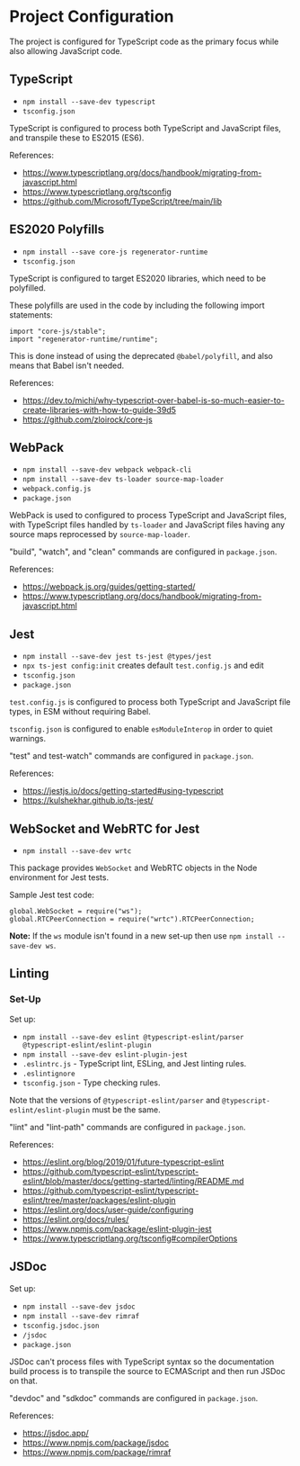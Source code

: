 # Project Configuration

The project is configured for TypeScript code as the primary focus while also allowing JavaScript code.


## TypeScript

- `npm install --save-dev typescript`
- `tsconfig.json`

TypeScript is configured to process both TypeScript and JavaScript files, and transpile these to ES2015 (ES6).

References:
- https://www.typescriptlang.org/docs/handbook/migrating-from-javascript.html
- https://www.typescriptlang.org/tsconfig
- https://github.com/Microsoft/TypeScript/tree/main/lib


## ES2020 Polyfills

- `npm install --save core-js regenerator-runtime`
- `tsconfig.json`

TypeScript is configured to target ES2020 libraries, which need to be polyfilled.

These polyfills are used in the code by including the following import statements:
```
import "core-js/stable";
import "regenerator-runtime/runtime";
```

This is done instead of using the deprecated `@babel/polyfill`, and also means that Babel isn't needed.

References:
- https://dev.to/michi/why-typescript-over-babel-is-so-much-easier-to-create-libraries-with-how-to-guide-39d5
- https://github.com/zloirock/core-js


## WebPack

- `npm install --save-dev webpack webpack-cli`
- `npm install --save-dev ts-loader source-map-loader`
- `webpack.config.js`
- `package.json`

WebPack is used to configured to process TypeScript and JavaScript files, with TypeScript files handled by `ts-loader` and JavaScript
files having any source maps reprocessed by `source-map-loader`.

"build", "watch", and "clean" commands are configured in `package.json`.

References:
- https://webpack.js.org/guides/getting-started/
- https://www.typescriptlang.org/docs/handbook/migrating-from-javascript.html


## Jest

- `npm install --save-dev jest ts-jest @types/jest`
- `npx ts-jest config:init` creates default `test.config.js` and edit
- `tsconfig.json`
- `package.json`

`test.config.js` is configured to process both TypeScript and JavaScript file types, in ESM without requiring Babel.

`tsconfig.json` is configured to enable `esModuleInterop` in order to quiet warnings.

"test" and test-watch" commands are configured in `package.json`.

References:
- https://jestjs.io/docs/getting-started#using-typescript
- https://kulshekhar.github.io/ts-jest/


## WebSocket and WebRTC for Jest

- `npm install --save-dev wrtc`

This package provides `WebSocket` and WebRTC objects in the Node environment for Jest tests.

Sample Jest test code:
```
global.WebSocket = require("ws");
global.RTCPeerConnection = require("wrtc").RTCPeerConnection;
```

**Note:** If the `ws` module isn't found in a new set-up then use `npm install --save-dev ws`.


## Linting

### Set-Up

Set up:
- `npm install --save-dev eslint @typescript-eslint/parser @typescript-eslint/eslint-plugin`
- `npm install --save-dev eslint-plugin-jest`
- `.eslintrc.js` - TypeScript lint, ESLing, and Jest linting rules.
- `.eslintignore`
- `tsconfig.json` - Type checking rules.

Note that the versions of `@typescript-eslint/parser` and `@typescript-eslint/eslint-plugin` must be the same.

"lint" and "lint-path" commands are configured in `package.json`.

References:
- https://eslint.org/blog/2019/01/future-typescript-eslint
- https://github.com/typescript-eslint/typescript-eslint/blob/master/docs/getting-started/linting/README.md
- https://github.com/typescript-eslint/typescript-eslint/tree/master/packages/eslint-plugin
- https://eslint.org/docs/user-guide/configuring
- https://eslint.org/docs/rules/
- https://www.npmjs.com/package/eslint-plugin-jest
- https://www.typescriptlang.org/tsconfig#compilerOptions


## JSDoc

Set up:
- `npm install --save-dev jsdoc`
- `npm install --save-dev rimraf`
- `tsconfig.jsdoc.json`
- `/jsdoc`
- `package.json`

JSDoc can't process files with TypeScript syntax so the documentation build process is to transpile the source to ECMAScript and
then run JSDoc on that. 

"devdoc" and "sdkdoc" commands are configured in `package.json`.

References:
- https://jsdoc.app/
- https://www.npmjs.com/package/jsdoc
- https://www.npmjs.com/package/rimraf
